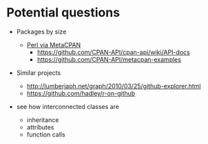 Potential questions
===================

- Packages by size
  - [Perl via MetaCPAN](http://explorer.metacpan.org/?url=%2Frelease%2F_search%3Fq%3Dstatus%3Alatest%26sort%3Dstat.size%3Adesc%26fields%3Dname%2Cstat.size%2Cdate%26size%3D100&content=)
    - https://github.com/CPAN-API/cpan-api/wiki/API-docs
    - https://github.com/CPAN-API/metacpan-examples

- Similar projects
  - http://lumberjaph.net/graph/2010/03/25/github-explorer.html
  - https://github.com/hadley/r-on-github

- see how interconnected classes are
  - inheritance
  - attributes
  - function calls
